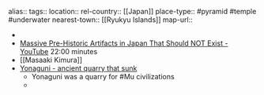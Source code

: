 alias::
tags::
location::
rel-country:: [[Japan]]
place-type:: #pyramid #temple #underwater
nearest-town:: [[Ryukyu Islands]]
map-url::

-
- [Massive Pre-Historic Artifacts in Japan That Should NOT Exist - YouTube](https://www.youtube.com/watch?v=LJb58oTNly0) 22:00 minutes
- [[Masaaki Kimura]]
- [Yonaguni - ancient quarry that sunk](https://thiaoouba.com/yonaguni/)
	- Yonaguni was a quarry for #Mu civilizations
	-
